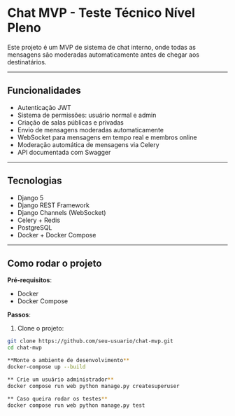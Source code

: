 # Chat MVP - Teste Técnico Nível Pleno

Este projeto é um MVP de sistema de chat interno, onde todas as mensagens são moderadas automaticamente antes de chegar aos destinatários.

---

## Funcionalidades

- Autenticação JWT
- Sistema de permissões: usuário normal e admin
- Criação de salas públicas e privadas
- Envio de mensagens moderadas automaticamente
- WebSocket para mensagens em tempo real e membros online
- Moderação automática de mensagens via Celery
- API documentada com Swagger

---

## Tecnologias

- Django 5
- Django REST Framework
- Django Channels (WebSocket)
- Celery + Redis
- PostgreSQL
- Docker + Docker Compose

---

## Como rodar o projeto

**Pré-requisitos**:
- Docker
- Docker Compose

**Passos**:

1. Clone o projeto:

```bash
git clone https://github.com/seu-usuario/chat-mvp.git
cd chat-mvp

**Monte o ambiente de desenvolvimento**
docker-compose up --build

** Crie um usuário administrador**
docker compose run web python manage.py createsuperuser

** Caso queira rodar os testes**
docker compose run web python manage.py test
```
